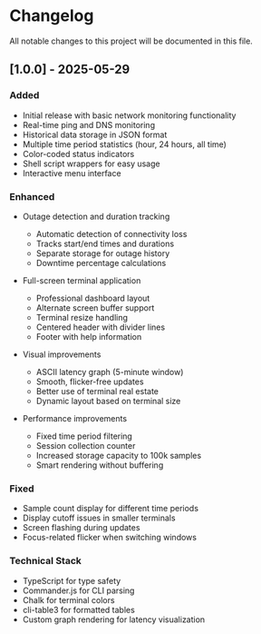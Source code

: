 # Changelog

All notable changes to this project will be documented in this file.

## [1.0.0] - 2025-05-29

### Added
- Initial release with basic network monitoring functionality
- Real-time ping and DNS monitoring
- Historical data storage in JSON format
- Multiple time period statistics (hour, 24 hours, all time)
- Color-coded status indicators
- Shell script wrappers for easy usage
- Interactive menu interface

### Enhanced
- Outage detection and duration tracking
  - Automatic detection of connectivity loss
  - Tracks start/end times and durations
  - Separate storage for outage history
  - Downtime percentage calculations

- Full-screen terminal application
  - Professional dashboard layout
  - Alternate screen buffer support
  - Terminal resize handling
  - Centered header with divider lines
  - Footer with help information

- Visual improvements
  - ASCII latency graph (5-minute window)
  - Smooth, flicker-free updates
  - Better use of terminal real estate
  - Dynamic layout based on terminal size

- Performance improvements
  - Fixed time period filtering
  - Session collection counter
  - Increased storage capacity to 100k samples
  - Smart rendering without buffering

### Fixed
- Sample count display for different time periods
- Display cutoff issues in smaller terminals
- Screen flashing during updates
- Focus-related flicker when switching windows

### Technical Stack
- TypeScript for type safety
- Commander.js for CLI parsing
- Chalk for terminal colors
- cli-table3 for formatted tables
- Custom graph rendering for latency visualization